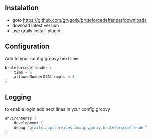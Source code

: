 ## Instalation
- goto https://github.com/grygoriy/bruteforcedeffender/downloads
- dowload latest version
- use grails install-plugin <path to file>

## Configuration
Add to your config.groovy next lines
```groovy
bruteforcedeffender {
    time = 5
    allowedNumberOfAttempts = 3
}
```

## Logging
to enable login add next lines in your config.groovy
```groovy
environments {
    development {
    debug "grails.app.services.com.grygoriy.bruteforcedeffender"
}
```

